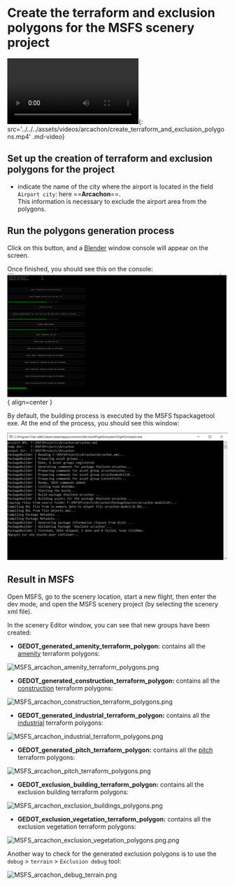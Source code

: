 # Create the terraform and exclusion polygons for the MSFS scenery project

![type:video](video.mp4){: src='../../../assets/videos/arcachon/create_terraform_and_exclusion_polygons.mp4' .md-video}

## Set up the creation of terraform and exclusion polygons for the project
 
* indicate the name of the city where the airport is located in the field `Airport city`: here ==**Arcachon**==.  
This information is necessary to exclude the airport area from the polygons.

## Run the polygons generation process

Click on this button, and a [Blender][1] window console will appear on the screen.

Once finished, you should see this on the console:   
![create_terraform_and_excludion_polygons.png](..%2F..%2F..%2Fassets%2Fimages%2Fcreate_terraform_and_excludion_polygons.png){ align=center }   

By default, the building process is executed by the MSFS fspackagetool exe. At the end of the process, you should see this window:

![fspackagetools_build_completed_after_polygons_generation.png](..%2F..%2F..%2Fassets%2Fimages%2Ffspackagetools_build_completed_after_polygons_generation.png)

## Result in MSFS

Open MSFS, go to the scenery location, start a new flight, then enter the dev mode, and open the MSFS scenery project (by selecting the scenery xml file).

In the scenery Editor window, you can see that new groups have been created:  

* **GEDOT_generated_amenity_terraform_polygon:** contains all the [amenity][4] terraform polygons:  

![MSFS_arcachon_amenity_terraform_polygons.png](..%2F..%2F..%2Fassets%2Fimages%2FMSFS_arcachon_amenity_terraform_polygons.png)

* **GEDOT_generated_construction_terraform_polygon:** contains all the [construction][5] terraform polygons: 

![MSFS_arcachon_construction_terraform_polygons.png](..%2F..%2F..%2Fassets%2Fimages%2FMSFS_arcachon_construction_terraform_polygons.png)

* **GEDOT_generated_industrial_terraform_polygon:** contains all the [industrial][6] terraform polygons: 

![MSFS_arcachon_industrial_terraform_polygons.png](..%2F..%2F..%2Fassets%2Fimages%2FMSFS_arcachon_industrial_terraform_polygons.png)

* **GEDOT_generated_pitch_terraform_polygon:** contains all the [pitch][7] terraform polygons:  

![MSFS_arcachon_pitch_terraform_polygons.png](..%2F..%2F..%2Fassets%2Fimages%2FMSFS_arcachon_pitch_terraform_polygons.png)

* **GEDOT_exclusion_building_terraform_polygon:** contains all the exclusion building terraform polygons:    

![MSFS_arcachon_exclusion_buildings_polygons.png](..%2F..%2F..%2Fassets%2Fimages%2FMSFS_arcachon_exclusion_buildings_polygons.png)

* **GEDOT_exclusion_vegetation_terraform_polygon:** contains all the exclusion vegetation terraform polygons: 

![MSFS_arcachon_exclusion_vegetation_polygons.png.png](..%2F..%2F..%2Fassets%2Fimages%2FMSFS_arcachon_exclusion_vegetation_polygons.png.png)

Another way to check for the generated exclusion polygons is to use the `debug` > `terrain` > `Exclusion debug` tool:  

![MSFS_arcachon_debug_terrain.png](..%2F..%2F..%2Fassets%2Fimages%2FMSFS_arcachon_debug_terrain.png)


[1]:https://blackshark.ai/
[2]:https://nominatim.openstreetmap.org/ui/search.html
[3]:https://www.openstreetmap.org/
[4]:https://wiki.openstreetmap.org/wiki/Key:amenity
[5]:https://wiki.openstreetmap.org/wiki/Key:construction
[6]:https://wiki.openstreetmap.org/wiki/Tag:landuse%3Dindustrial
[7]:https://wiki.openstreetmap.org/wiki/Tag:leisure%3Dpitch
[8]:https://www.blender.org/
[9]:https://github.com/domlysz/BlenderGIS